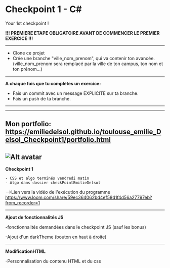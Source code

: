 # Checkpoint 1 - C#

Your 1st checkpoint !

**!!! PREMIERE ETAPE OBLIGATOIRE AVANT DE COMMENCER LE PREMIER EXERCICE !!!**

---

- Clone ce projet
- Crée une branche "ville_nom_prenom", qui va contenir ton avancée. (ville_nom_prenom sera remplacé par la ville de ton campus, ton nom et ton prénom...)

---

**A chaque fois que tu complètes un exercice:**

- Fais un commit avec un message EXPLICITE sur ta branche.
- Fais un push de ta branche.


---
---
**Mon portfolio:** https://emiliedelsol.github.io/toulouse_emilie_Delsol_Checkpoint1/portfolio.html
---
![Alt avatar](https://emiliedelsol.github.io/toulouse_emilie_Delsol_Checkpoint1/image/avatarEmilieBgWhiteRed.jpg "avatar")
---

**Checkpoint 1**

    - CSS et algo terminés vendredi matin
    - Algo dans dossier checkPointEmilieDelsol
-->Lien vers la vidéo de l'exécution du programme https://www.loom.com/share/59ec364062bd4ef58d1f4d56a27797eb?from_recorder=1 

---
**Ajout de fonctionnalités JS**

-fonctionnalités demandées dans le checkpoint JS (sauf les bonus)

-Ajout d'un darkTheme  (bouton en haut à droite)

---
**ModificationHTML**

-Personnalisation du contenu HTML et du css



